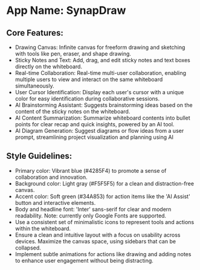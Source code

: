 # **App Name**: SynapDraw

## Core Features:

- Drawing Canvas: Infinite canvas for freeform drawing and sketching with tools like pen, eraser, and shape drawing.
- Sticky Notes and Text: Add, drag, and edit sticky notes and text boxes directly on the whiteboard.
- Real-time Collaboration: Real-time multi-user collaboration, enabling multiple users to view and interact on the same whiteboard simultaneously.
- User Cursor Identification: Display each user's cursor with a unique color for easy identification during collaborative sessions.
- AI Brainstorming Assistant: Suggests brainstorming ideas based on the content of the sticky notes on the whiteboard.
- AI Content Summarization: Summarize whiteboard contents into bullet points for clear recap and quick insights, powered by an AI tool.
- AI Diagram Generation: Suggest diagrams or flow ideas from a user prompt, streamlining project visualization and planning using AI

## Style Guidelines:

- Primary color: Vibrant blue (#4285F4) to promote a sense of collaboration and innovation.
- Background color: Light gray (#F5F5F5) for a clean and distraction-free canvas.
- Accent color: Soft green (#34A853) for action items like the 'AI Assist' button and interactive elements.
- Body and headline font: 'Inter' sans-serif for clear and modern readability. Note: currently only Google Fonts are supported.
- Use a consistent set of minimalistic icons to represent tools and actions within the whiteboard.
- Ensure a clean and intuitive layout with a focus on usability across devices. Maximize the canvas space, using sidebars that can be collapsed.
- Implement subtle animations for actions like drawing and adding notes to enhance user engagement without being distracting.